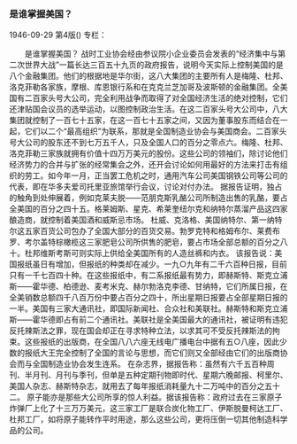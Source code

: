### 是谁掌握美国？

1946-09-29
第4版()
专栏：

　　是谁掌握美国？
    战时工业协会经由参议院小企业委员会发表的“经济集中与第二次世界大战”一篇长达三百五十九页的政府报告，说明今天实际上控制美国的是八个金融集团。他们的根据地是华尔街，这八大集团的主要所有人是梅隆、杜邦、洛克菲勒各家族，摩根、库恩银行系和在克克兰芝加哥及波斯顿的金融集团。全美国有二百家头号大公司，完全利用战争而取得了对全国经济生活的绝对控制，它们还津贴国会议员的选举运动，以图控制政治生活。在这二百家头号大公司中，八大集团就控制了一百七十五家，在这一百七十五家之间，又因为董事股东而结合在一起，它们以二个“最高组织”为联系，那就是全国制造业协会与美国商会。二百家头号大公司的股东还不到七万五千人，只及全国人口的百分之零点六。梅隆、杜邦、洛克菲勒三家族就拥有价值十四万万美元的股份。这些公司的领袖们，除讨论他们经济势力的合并与扩张的经常集会之外，还开会讨论如何用最好的方法来打击有组织的劳工。如今年一月，正当罢工危机之时，通用汽车公司美国钢铁公司等公司的代表，即在华多夫爱司托里亚旅馆举行会议，讨论对付办法。
    据报告证明，独占的触角到处伸展着，例如克莱夫脱——范朋克斯乳酪公司所制造出售的乳酪，要占全美国的百分之四十五。格莱姆斯、星克、希莱奎纽尔克和纳特尔蒸溜产品这四家酿造商，就控制着美国酒和威斯忌市场。
    杜威、克洛格、美国纳特尔、第一纳特尔这五家百货公司包办了全国大部分的百货交易。勃罗克特和格姆布尔、莱费布罗、考尔盖特棕橄榄这三家肥皂公司所供售的肥皂，要占市场全部总额的百分之八十。杜邦维斯考斯可则实际上供给全美国所有的人造丝裤和内衣。
    该报告说：美国报纸虽日有增加，但报纸的种类却在减少。一九○九年有二千六百种日报，目前只有一千七百四十种。在这些报纸中，有二系报纸最有势力，即赫斯特、斯克立浦斯——霍华德、柏德逊、麦考米克、赫尔勃洛克李德、甘纳特，它们所属日报，在全美销数总额四千八百万份中要占百分之四十，所出星期日报要占全部星期日报的一半。美国有三家大通讯社，即国际新闻社、合众社和美联社。赫斯特和斯克立浦斯——霍华德即占有前二个通讯社。美联社是全美国最大的通讯社，被证明有违犯反托辣斯法之罪，现在国会却正在寻求特种立法，以求其可不受反托辣斯法的拘束。这些报纸的出版商，在全国八八六座无线电广播电台中据有五○八座，因此少数的报纸大王完全控制了全国的言论与思想，而它们则又全部经由它们的出版商协会而与全国制造业协会发生连系。
    在杂志界，据报告称：虽然有六千五百种周刊、半月刊、月刊与季刊，但单是五种定期刊物即时代、星期六晚邮报、柯里尔、美国人杂志、赫斯特杂志，就用去了每年报纸消耗量九十二万吨中的百分之五十二。
    原子能亦是那些大公司所享的惊人利益。据该报告称：政府过去在三家原子炸弹厂上化了十三万万美元，这三家工厂是联合炭化物工厂、伊斯脱曼柯达工厂、杜邦工厂，如将原子能转作平时用途，那么这些公司，更将压倒一切其他制造科学品的公司。
